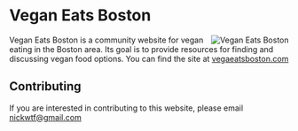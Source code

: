 Vegan Eats Boston
=================
<img src="https://www.veganeatsboston.com/assets/veb_logo-69ef32b5c1ecebf0fe702dfc206d91c3.png" align="right" title="Vegan Eats Boston">

Vegan Eats Boston is a community website for vegan eating in the Boston area. Its goal is to provide resources for finding and discussing vegan food options. You can find the site at [vegaeatsboston.com](http://www.veganeatsboston.com)

Contributing
------------

If you are interested in contributing to this website, please email nickwtf@gmail.com
